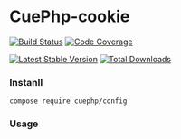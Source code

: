 # CuePhp-cookie

[![Build Status](https://github.com/cueBlog-Club/config/actions/workflows/ci.yml/badge.svg)](https://github.com/cueBlog-Club/config/actions)
[![Code Coverage](https://codecov.io/gh/cueBlog-Club/config/branch/main/graph/badge.svg)](https://codecov.io/gh/cueBlog-Club/config/branch/main)

[![Latest Stable Version](https://img.shields.io/packagist/v/cuephp/config.svg?style=flat-square)](https://packagist.org/packages/cuephp/config)
[![Total Downloads](https://img.shields.io/packagist/dt/cuephp/config.svg?style=flat-square)](https://packagist.org/packages/cuephp/config)


### Instanll

```
compose require cuephp/config
```

### Usage

